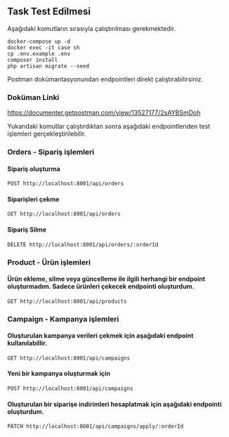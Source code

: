## Task Test Edilmesi

Aşağıdaki komutların sırasıyla çalıştırılması gerekmektedir.

    docker-compose up -d
    docker exec -it case sh
    cp .env.example .env
    composer install
    php artisan migrate --seed

Postman dokümantasyonundan endpointleri direkt çalıştırabilirsiniz.

### Doküman Linki

<a> https://documenter.getpostman.com/view/13527177/2sAYBSmDoh </a>

Yukarıdaki komutlar çalıştırdıktan sonra aşağıdaki endpointleriden test işlemleri gerçekleştirilebilir.

### Orders - Sipariş işlemleri

#### Sipariş oluşturma
    
    POST http://localhost:8001/api/orders

#### Siparişleri çekme

    GET http://localhost:8001/api/orders

#### Sipariş Silme

    DELETE http://localhost:8001/api/orders/:orderId

### Product - Ürün işlemleri

#### Ürün ekleme, silme veya güncelleme ile ilgili herhangi bir endpoint oluşturmadım. Sadece ürünleri çekecek endpointi oluşturdum.

    GET http://localhost:8001/api/products

### Campaign - Kampanya işlemleri

#### Oluşturulan kampanya verileri çekmek için aşağıdaki endpoint kullanılabillir.

    GET http://localhost:8001/api/campaigns

#### Yeni bir kampanya oluşturmak için

    POST http://localhost:8001/api/campaigns

#### Oluşturulan bir siparişe indirimleri hesaplatmak için aşağıdaki endpointi oluşturdum.

    PATCH http://localhost:8001/api/campaigns/apply/:orderId
